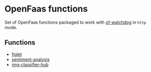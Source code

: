 # OpenFaas functions

Set of OpenFaas functions packaged to work with
[of-watchdog](https://github.com/openfaas/of-watchdog#1-http-modehttp) in `http` mode.


## Functions

- [figlet](https://github.com/fcarp10/openfaas-functions/tree/master/figlet)
- [sentiment-analysis](https://github.com/fcarp10/openfaas-functions/tree/master/sentiment-analysis)
- [img-classifier-hub](https://github.com/fcarp10/openfaas-functions/tree/master/img-classifier-hub)